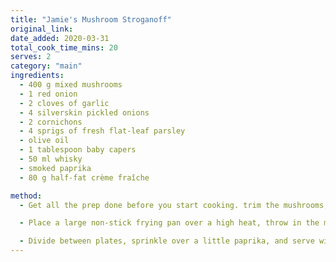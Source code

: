 ```yaml
---
title: "Jamie's Mushroom Stroganoff"
original_link:
date_added: 2020-03-31
total_cook_time_mins: 20
serves: 2
category: "main"
ingredients:
  - 400 g mixed mushrooms
  - 1 red onion
  - 2 cloves of garlic
  - 4 silverskin pickled onions
  - 2 cornichons
  - 4 sprigs of fresh flat-leaf parsley
  - olive oil
  - 1 tablespoon baby capers
  - 50 ml whisky
  - smoked paprika
  - 80 g half-fat crème fraîche

method:
  - Get all the prep done before you start cooking. trim the mushrooms, tearing up any larger ones and leaving any smaller ones whole, peel and finely slice the red onion and garlic, and finely slice the pickled onions and cornichons. Pick and roughly chop the parsley leaves, finely chopping the stalks.

  - Place a large non-stick frying pan over a high heat, throw in the mushrooms and red onions, shake into one layer, then dry-fry for 5 minutes (this will bring out the nutty flavour), stirring regularly. Drizzle in 1 tablespoon of oil, then add the garlic, pickled onions, cornichons, parsley stalks and capers. After 3 minutes, pour in the whisky, tilt the pan to carefully flame, or light with a long match (watch your eyebrows!), and, once the flames subside, add ¼ of a teaspoon of paprika, the crème fraîche and parsley, then toss together. Loosen with a splash of boiling water to a saucy consistency, and season to taste with sea salt and black pepper.

  - Divide between plates, sprinkle over a little paprika, and serve with fluffy rice.
---
```

